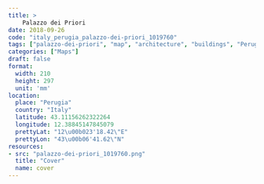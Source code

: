 ```yaml
---
title: > 
    Palazzo dei Priori
date: 2018-09-26
code: "italy_perugia_palazzo-dei-priori_1019760"
tags: ["palazzo-dei-priori", "map", "architecture", "buildings", "Perugia", "Italy"]
categories: ["Maps"]
draft: false
format:
  width: 210
  height: 297
  unit: 'mm'
location:
  place: "Perugia"
  country: "Italy"
  latitude: 43.11156262322264
  longitude: 12.38845147845079
  prettyLat: "12\u00b023'18.42\"E"
  prettyLon: "43\u00b06'41.62\"N"
resources:
- src: "palazzo-dei-priori_1019760.png"
  title: "Cover"
  name: cover
---
```

